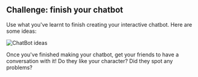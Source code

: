 ## Challenge: finish your chatbot

Use what you've learnt to finish creating your interactive chatbot. Here are some ideas:

![ChatBot ideas](images/chatbot-ideas.png)

Once you've finished making your chatbot, get your friends to have a conversation with it! Do they like your character? Did they spot any problems?
